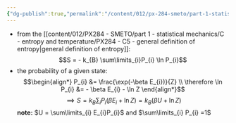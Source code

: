 ```yaml
---
{"dg-publish":true,"permalink":"/content/012/px-284-smeto/part-1-statistical-mechanics/e-single-particle-partition-function/px-284-e1b-entropy/","noteIcon":"1","created":"2024-12-23T22:04:39.215+00:00","updated":"2024-12-23T22:07:04.276+00:00"}
---
```


- from the [[content/012/PX284 - SMETO/part 1 - statistical mechanics/C - entropy and temperature/PX284 - C5 - general definition of entropy\|general definition of entropy]]:
$$S = - k_{B} \sum\limits_{i}P_{i} \ln P_{i}$$
- the probability of a given state: 
$$\begin{align*}
	P_{i} &= \frac{\exp(-\beta E_{i})}{Z} \\
\therefore \ln P_{i} &= - \beta E_{i} - \ln Z
\end{align*}$$
$$\implies S = k_{B} \sum_{i} P_{i} (\beta E_{i} + \ln Z) = k_{B}(\beta U + \ln Z)$$
**note:** $U = \sum\limits_{i} E_{i}P_{i}$ and $\sum\limits_{i} P_{i} =1$
